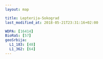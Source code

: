 ```yaml
---
layout: map

title: Lepterija-Sokograd
last_modified_at: 2018-05-21T23:31:16+02:00

WDPA: [16414]
BioRaS: [57]
geoSrbija:
  L1_183: [48]
  L1_362: [64]
---
```

